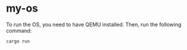 # my-os

To run the OS, you need to have QEMU installed. Then, run the following command:

```bash
cargo run
```
